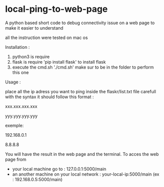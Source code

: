 # local-ping-to-web-page
A python based short code to debug connectivity issue on a web page to make it easier to understand

all the instruction were tested on mac os

Installation :
1) python3 is require
2) flask is require 'pip install flask' to install flask
3) execute the cmd.sh  './cmd.sh' make sur to be in the folder to perform this one

Usage :

place all the ip adress you want to ping inside the flaskr/list.txt file
carefull with the syntax it should follow this format :

xxx.xxx.xxx.xxx

yyy.yyy.yyy.yyy

exemple:

192.168.0.1

8.8.8.8

You will have the result in the web page and the terminal.
To acces the web page from 
- your local machine go to : 127.0.0.1:5000/main
- an another machine on your local network : your-local-ip:5000/main (ex : 192.168.0.5:5000/main)

